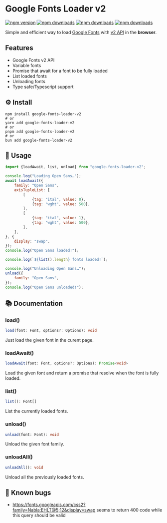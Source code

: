 # Google Fonts Loader v2

[![npm version](https://badgen.net/npm/v/google-fonts-loader-v2)](https://npm.im/google-fonts-loader-v2)
[![npm downloads](https://badgen.net/npm/types/google-fonts-loader-v2)](https://npm.im/google-fonts-loader-v2)
[![npm downloads](https://badgen.net//bundlephobia/dependency-count/google-fonts-loader-v2)](https://bundlephobia.com/package/google-fonts-loader-v2)
[![npm downloads](https://badgen.net/bundlephobia/minzip/google-fonts-loader-v2)](https://bundlephobia.com/package/google-fonts-loader-v2)

Simple and efficient way to load [Google Fonts](https://fonts.google.com) with [v2 API](https://developers.google.com/fonts/docs/css2) in the **browser**.

## Features
- Google Fonts v2 API
- Variable fonts
- Promise that await for a font to be fully loaded
- List loaded fonts
- Unloading fonts
- Type safe/Typescript support

## ⚙️ Install
```shell
npm install google-fonts-loader-v2
# or
yarn add google-fonts-loader-v2
# or
pnpm add google-fonts-loader-v2
# or
bun add google-fonts-loader-v2
```

## 📖 Usage
```javascript
import {loadAwait, list, unload} from "google-fonts-loader-v2";

console.log("Loading Open Sans…");
await loadAwait({
    family: "Open Sans",
    axisTupleList: [
        [
            {tag: "ital", value: 0},
            {tag: "wght", value: 500},
        ],
        [
            {tag: "ital", value: 1},
            {tag: "wght", value: 500},
        ],
    ],
}, {
    display: "swap",
});
console.log("Open Sans loaded!");

console.log(`${list().length} fonts loaded!`);

console.log("Unloading Open Sans…");
unload({
    family: "Open Sans",
});
console.log("Open Sans unloaded!");
```

## 📚 Documentation
### load()
```typescript
load(font: Font, options?: Options): void
```
Just load the given font in the curent page.

### loadAwait()
```typescript
loadAwait(font: Font, options?: Options): Promise<void>
```
Load the given font and return a promise that resolve when the font is fully loaded.

### list()
```typescript
list(): Font[]
```
List the currently loaded fonts.

### unload()
```typescript
unload(font: Font): void
```
Unload the given font family.

### unloadAll()
```typescript
unloadAll(): void
```
Unload all the previously loaded fonts.

## 🐜 Known bugs

- https://fonts.googleapis.com/css2?family=Nabla:EHLT@5;12&display=swap seems to return 400 code while this query should be valid
